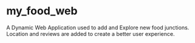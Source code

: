 # my_food_web
A Dynamic Web Application used to add and Explore new food junctions.
Location and reviews are added to create a better user experience. 

